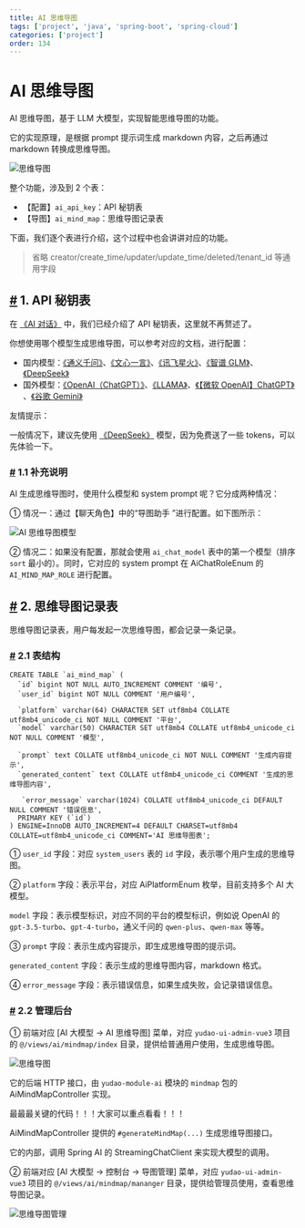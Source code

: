 ```yaml
---
title: AI 思维导图
tags: ['project', 'java', 'spring-boot', 'spring-cloud']
categories: ['project']
order: 134
---
```

# AI 思维导图

AI 思维导图，基于 LLM 大模型，实现智能思维导图的功能。

 它的实现原理，是根据 prompt 提示词生成 markdown 内容，之后再通过 markdown 转换成思维导图。

 ![思维导图](https://doc.iocoder.cn/img/AI%E6%89%8B%E5%86%8C/AI%E5%AF%BC%E5%9B%BE/%E6%80%9D%E7%BB%B4%E5%AF%BC%E5%9B%BE.png)

 整个功能，涉及到 2 个表：

 * 【配置】`ai_api_key`：API 秘钥表
* 【导图】`ai_mind_map`：思维导图记录表

 下面，我们逐个表进行介绍，这个过程中也会讲讲对应的功能。

 
> 省略 creator/create\_time/updater/update\_time/deleted/tenant\_id 等通用字段

 ## [#](#_1-api-秘钥表) 1. API 秘钥表

 在 [《AI 对话》](/ai/chat/) 中，我们已经介绍了 API 秘钥表，这里就不再赘述了。

 你想使用哪个模型生成思维导图，可以参考对应的文档，进行配置：

 * 国内模型：[《通义千问》](/ai/tongyi)、[《文心一言》](/ai/yiyan)、[《讯飞星火》](/ai/xinghuo)、[《智谱 GLM》](/ai/glm)、[《DeepSeek》](/ai/deep-seek)
* 国外模型：[《OpenAI（ChatGPT）》](/ai/openai)、[《LLAMA》](/ai/llama)、[《【微软 OpenAI】ChatGPT》](/ai/azure-openai) 、[《谷歌 Gemini》](/ai/gemini)

 友情提示：

 一般情况下，建议先使用 [《DeepSeek》](/ai/deep-seek) 模型，因为免费送了一些 tokens，可以先体验一下。

 ### [#](#_1-1-补充说明) 1.1 补充说明

 AI 生成思维导图时，使用什么模型和 system prompt 呢？它分成两种情况：

 ① 情况一：通过【聊天角色】中的“导图助手 ”进行配置。如下图所示：

 ![AI 思维导图模型](https://doc.iocoder.cn/img/AI%E6%89%8B%E5%86%8C/AI%E5%AF%BC%E5%9B%BE/%E6%80%9D%E7%BB%B4%E5%AF%BC%E5%9B%BE%E6%A8%A1%E5%9E%8B.png)

 ② 情况二：如果没有配置，那就会使用 `ai_chat_model` 表中的第一个模型（排序 `sort` 最小的）。同时，它对应的 system prompt 在 AiChatRoleEnum 的 `AI_MIND_MAP_ROLE` 进行配置。

 ## [#](#_2-思维导图记录表) 2. 思维导图记录表

 思维导图记录表，用户每发起一次思维导图，都会记录一条记录。

 ### [#](#_2-1-表结构) 2.1 表结构

 
```
CREATE TABLE `ai_mind_map` (
  `id` bigint NOT NULL AUTO_INCREMENT COMMENT '编号',
  `user_id` bigint NOT NULL COMMENT '用户编号',
  
  `platform` varchar(64) CHARACTER SET utf8mb4 COLLATE utf8mb4_unicode_ci NOT NULL COMMENT '平台',
  `model` varchar(50) CHARACTER SET utf8mb4 COLLATE utf8mb4_unicode_ci NOT NULL COMMENT '模型',
  
  `prompt` text COLLATE utf8mb4_unicode_ci NOT NULL COMMENT '生成内容提示',
  `generated_content` text COLLATE utf8mb4_unicode_ci COMMENT '生成的思维导图内容',
   
   `error_message` varchar(1024) COLLATE utf8mb4_unicode_ci DEFAULT NULL COMMENT '错误信息',
  PRIMARY KEY (`id`)
) ENGINE=InnoDB AUTO_INCREMENT=4 DEFAULT CHARSET=utf8mb4 COLLATE=utf8mb4_unicode_ci COMMENT='AI 思维导图表';

```
① `user_id` 字段：对应 `system_users` 表的 `id` 字段，表示哪个用户生成的思维导图。

 ② `platform` 字段：表示平台，对应 AiPlatformEnum 枚举，目前支持多个 AI 大模型。

 `model` 字段：表示模型标识，对应不同的平台的模型标识，例如说 OpenAI 的 `gpt-3.5-turbo`、`gpt-4-turbo`，通义千问的 `qwen-plus`、`qwen-max` 等等。

 ③ `prompt` 字段：表示生成内容提示，即生成思维导图的提示词。

 `generated_content` 字段：表示生成的思维导图内容，markdown 格式。

 ④ `error_message` 字段：表示错误信息，如果生成失败，会记录错误信息。

 ### [#](#_2-2-管理后台) 2.2 管理后台

 ① 前端对应 [AI 大模型 -> AI 思维导图] 菜单，对应 `yudao-ui-admin-vue3` 项目的 `@/views/ai/mindmap/index` 目录，提供给普通用户使用，生成思维导图。

 ![思维导图](https://doc.iocoder.cn/img/AI%E6%89%8B%E5%86%8C/AI%E5%AF%BC%E5%9B%BE/%E6%80%9D%E7%BB%B4%E5%AF%BC%E5%9B%BE.png)

 它的后端 HTTP 接口，由 `yudao-module-ai` 模块的 `mindmap` 包的 AiMindMapController 实现。

 最最最关键的代码！！！大家可以重点看看！！！

 AiMindMapController 提供的 `#generateMindMap(...)` 生成思维导图接口。

 它的内部，调用 Spring AI 的 StreamingChatClient 来实现大模型的调用。

 ② 前端对应 [AI 大模型 -> 控制台 -> 导图管理] 菜单，对应 `yudao-ui-admin-vue3` 项目的 `@/views/ai/mindmap/mananger` 目录，提供给管理员使用，查看思维导图记录。

 ![思维导图管理](https://doc.iocoder.cn/img/AI%E6%89%8B%E5%86%8C/AI%E5%AF%BC%E5%9B%BE/%E6%80%9D%E7%BB%B4%E5%AF%BC%E5%9B%BE%E7%AE%A1%E7%90%86.png)

